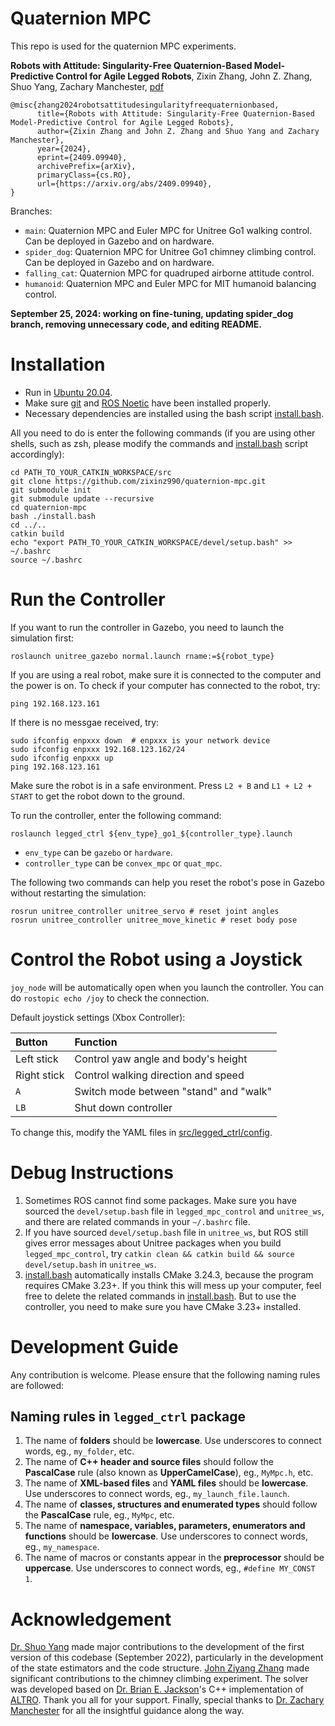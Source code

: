 # Quaternion MPC

This repo is used for the quaternion MPC experiments.

**Robots with Attitude: Singularity-Free Quaternion-Based Model-Predictive Control for Agile Legged Robots**, Zixin Zhang, John Z. Zhang, Shuo Yang, Zachary Manchester, [pdf](https://arxiv.org/abs/2409.09940)

```
@misc{zhang2024robotsattitudesingularityfreequaternionbased,
      title={Robots with Attitude: Singularity-Free Quaternion-Based Model-Predictive Control for Agile Legged Robots}, 
      author={Zixin Zhang and John Z. Zhang and Shuo Yang and Zachary Manchester},
      year={2024},
      eprint={2409.09940},
      archivePrefix={arXiv},
      primaryClass={cs.RO},
      url={https://arxiv.org/abs/2409.09940}, 
}
```

Branches:

- `main`: Quaternion MPC and Euler MPC for Unitree Go1 walking control. Can be deployed in Gazebo and on hardware.
- `spider_dog`: Quaternion MPC for Unitree Go1 chimney climbing control. Can be deployed in Gazebo and on hardware.
- `falling_cat`: Quaternion MPC for quadruped airborne attitude control.
- `humanoid`: Quaternion MPC and Euler MPC for MIT humanoid balancing control.

**September 25, 2024: working on fine-tuning, updating spider_dog branch, removing unnecessary code, and editing README.**

# Installation

- Run in [Ubuntu 20.04](https://releases.ubuntu.com/focal/).
- Make sure [git](https://git-scm.com/) and [ROS Noetic](http://wiki.ros.org/noetic/Installation/Ubuntu) have been installed properly.
- Necessary dependencies are installed using the bash script [install.bash](https://github.com/RoboticExplorationLab/legged_mpc_control/blob/main/install.bash).

All you need to do is enter the following commands (if you are using other shells, such as zsh, please modify the commands and [install.bash](https://github.com/RoboticExplorationLab/legged_mpc_control/blob/main/install.bash) script accordingly):
```
cd PATH_TO_YOUR_CATKIN_WORKSPACE/src
git clone https://github.com/zixinz990/quaternion-mpc.git
git submodule init
git submodule update --recursive
cd quaternion-mpc
bash ./install.bash
cd ../..
catkin build
echo "export PATH_TO_YOUR_CATKIN_WORKSPACE/devel/setup.bash" >> ~/.bashrc
source ~/.bashrc
```

# Run the Controller

If you want to run the controller in Gazebo, you need to launch the simulation first:

```
roslaunch unitree_gazebo normal.launch rname:=${robot_type}
```

If you are using a real robot, make sure it is connected to the computer and the power is on. To check if your computer has connected to the robot, try:

```
ping 192.168.123.161
```

If there is no messgae received, try:

```
sudo ifconfig enpxxx down  # enpxxx is your network device
sudo ifconfig enpxxx 192.168.123.162/24
sudo ifconfig enpxxx up
ping 192.168.123.161
```

Make sure the robot is in a safe environment. Press `L2 + B` and `L1 + L2 + START` to get the robot down to the ground.

To run the controller, enter the following command:

```
roslaunch legged_ctrl ${env_type}_go1_${controller_type}.launch
```

- `env_type` can be `gazebo` or `hardware`.
- `controller_type` can be `convex_mpc` or `quat_mpc`.

The following two commands can help you reset the robot's pose in Gazebo without restarting the simulation:

```
rosrun unitree_controller unitree_servo # reset joint angles
rosrun unitree_controller unitree_move_kinetic # reset body pose
```

# Control the Robot using a Joystick

`joy_node` will be automatically open when you launch the controller. You can do `rostopic echo /joy` to check the connection.

Default joystick settings (Xbox Controller):

| Button | Function |
| :----- | :------- |
| Left stick | Control yaw angle and body's height |
| Right stick | Control walking direction and speed|
| `A` | Switch mode between "stand" and "walk" |
| `LB` | Shut down controller |

To change this, modify the YAML files in [src/legged_ctrl/config](https://github.com/RoboticExplorationLab/legged_mpc_control/tree/main/src/legged_ctrl/config).

# Debug Instructions

1. Sometimes ROS cannot find some packages. Make sure you have sourced the `devel/setup.bash` file in `legged_mpc_control` and `unitree_ws`, and there are related commands in your `~/.bashrc` file.
2. If you have sourced `devel/setup.bash` file in `unitree_ws`, but ROS still gives error messages about Unitree packages when you build `legged_mpc_control`, try `catkin clean && catkin build && source devel/setup.bash` in `unitree_ws`.
3. [install.bash](https://github.com/RoboticExplorationLab/legged_mpc_control/blob/main/install.bash) automatically installs CMake 3.24.3, because the program requires CMake 3.23+. If you think this will mess up your computer, feel free to delete the related commands in [install.bash](https://github.com/RoboticExplorationLab/legged_mpc_control/blob/main/install.bash). But to use the controller, you need to make sure you have CMake 3.23+ installed.

# Development Guide

Any contribution is welcome. Please ensure that the following naming rules are followed:

## Naming rules in `legged_ctrl` package
1. The name of **folders** should be **lowercase**. Use underscores to connect words, eg., `my_folder`, etc.
2. The name of **C++ header and source files** should follow the **PascalCase** rule (also known as **UpperCamelCase**), eg., `MyMpc.h`, etc.
3. The name of **XML-based files** and **YAML files** should be **lowercase**. Use underscores to connect words, eg., `my_launch_file.launch`.
4. The name of **classes, structures and enumerated types** should follow the **PascalCase** rule, eg., `MyMpc`, etc.
5. The name of **namespace, variables, parameters, enumerators and functions** should be **lowercase**. Use underscores to connect words, eg., `my_namespace`.
6. The name of macros or constants appear in the **preprocessor** should be **uppercase**. Use underscores to connect words, eg., `#define MY_CONST 1`.

# Acknowledgement

[Dr. Shuo Yang](https://github.com/ShuoYangRobotics) made major contributions to the development of the first version of this codebase (September 2022), particularly in the development of the state estimators and the code structure. [John Ziyang Zhang](https://github.com/johnzhang3) made significant contributions to the chimney climbing experiment. The solver was developed based on [Dr. Brian E. Jackson](https://github.com/bjack205)'s C++ implementation of [ALTRO](https://github.com/bjack205/altro.git). Thank you all for your support. Finally, special thanks to [Dr. Zachary Manchester](https://github.com/zacmanchester) for all the insightful guidance along the way.
